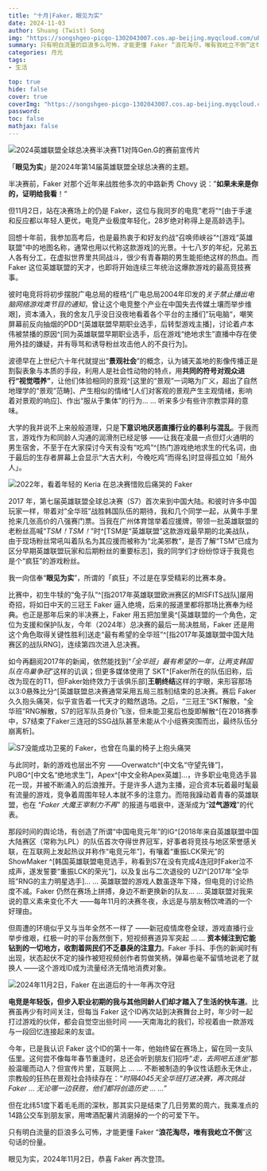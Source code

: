 ```yaml
---
title: "十月|Faker，眼见为实"
date: 2024-11-03
author: Shuang (Twist) Song
img: "https://songshgeo-picgo-1302043007.cos.ap-beijing.myqcloud.com/uPic/eb0f309e62ad41a0c5a06ffabfb8690a.jpg"
summary: 只有明白流量的巨浪多么可怖，才能更懂 Faker “浪花淘尽，唯有我屹立不倒”这句话的份量。
categories: 月光
tags:
- 生活

top: true
hide: false
cover: true
coverImg: "https://songshgeo-picgo-1302043007.cos.ap-beijing.myqcloud.com/uPic/eb0f309e62ad41a0c5a06ffabfb8690a.jpg"
password:
toc: false
mathjax: false
---
```


![2024英雄联盟全球总决赛半决赛T1对阵Gen.G的赛前宣传片](https://songshgeo-picgo-1302043007.cos.ap-beijing.myqcloud.com/uPic/OALgqF.png)

「**眼见为实**」是2024年第14届英雄联盟全球总决赛的主题。

半决赛前，Faker 对那个近年来战胜他多次的中路新秀 Chovy 说：”**如果未来是你的，证明给我看**！“

但11月2日，站在决赛场上的仍是 Faker，这位与我同岁的电竞”老将“^[由于手速和反应都以年轻人更优，电竞产业极度年轻化，28岁绝对称得上是高龄选手]。

回想十年前，我参加高考后，也是最热衷于和好友约战“召唤师峡谷”^[游戏“英雄联盟”中的地图名称，通常也用以代称这款游戏]的光景。十七八岁的年纪，兄弟五人各有分工，在虚拟世界里共同战斗，很少有青春期的男生能拒绝这样的热血。而 Faker 这位英雄联盟的天才，也即将开始连续三年统治这爆款游戏的最高竞技赛事。

彼时电竞将将初步摆脱广电总局的桎梏^[广电总局2004年印发的*关于禁止播出电脑网络游戏类节目的通知*，曾让这个电竞整个产业在中国失去传媒土壤而举步维艰]，资本涌入，我的舍友几乎没日没夜地看着各个平台的主播们”玩电脑“，嘲笑屏幕前反向抽烟的PDD^[英雄联盟早期职业选手，后转型游戏主播]，讨论着卢本伟被禁播的原因^[同为英雄联盟早期职业选手，后在游戏“绝地求生”直播中存在使用外挂的嫌疑，并有辱骂和诱导粉丝攻击他人的不良行为]。

波德早在上世纪六十年代就提出“**景观社会**”的概念，认为铺天盖地的影像传播正是割裂表象与本质的手段，利用人是社会性动物的特点，用**共同的符号对观众进行“视觉喂养”**，让他们体验相同的景观^[这里的“景观”一词略为广义，超出了自然地理学的“景观”范畴]、产生相似的情绪^[人们对客观的景观产生主观情绪，影响着对景观的响应]、作出“服从于集体”的行为... ... 听来多少有些许宗教崇拜的意味。

大学的我并说不上来般般道理，只是**下意识地厌恶直播行业的暴利与混乱**。于我而言，游戏作为和同龄人沟通的润滑剂已经足够 ——让我在凌晨一点但灯火通明的男生宿舍，不至于在大家探讨今天有没有“吃鸡”^[热门游戏绝地求生的代名词，由于最后的生存者屏幕上会显示“大吉大利，今晚吃鸡”而得名]时显得孤立如「局外人」。

![2022年，看着年轻的 Keria 在总决赛惜败后痛哭的 Faker](https://songshgeo-picgo-1302043007.cos.ap-beijing.myqcloud.com/uPic/v1BfJ3.png)

2017 年，第七届英雄联盟全球总决赛（S7）首次来到中国大陆。和彼时许多中国玩家一样，带着对”全华班”战胜韩国队伍的期待，我和几个同学一起，从黄牛手里抢来几张高价的八强赛门票。当我在广州体育馆举着应援牌，带领一批英雄联盟的老粉丝高喊“*TSM！TSM！*”时^[TSM是“英雄联盟”这款游戏最早期的北美战队，由于现场粉丝常吼叫着队名为其应援而被称为“北美邪教”，是否了解“TSM”已成为区分早期英雄联盟玩家和后期粉丝的重要标志]，我的同学们才纷纷惊讶于我竟也是个“疯狂”的游戏粉丝。

我一向信奉“**眼见为实**”，所谓的「疯狂」不过是在享受精彩的比赛本身。

比赛中，初生牛犊的“兔子队”^[指2017年英雄联盟欧洲赛区的MISFITS战队]屡用奇招，将如日中天的三冠王 Faker 逼入绝境，后来的报道里都将那场比赛奉为经典。也正是那年后来的半决赛上，Faker 用五把加里奥^[英雄联盟的一个角色，定位为支援和保护队友，今年（2024年）总决赛的最后一局决胜局，Faker 还是用这个角色取得关键性胜利]送走“最有希望的全华班”^[指2017年英雄联盟中国大陆赛区的战队RNG]，连续第四次进入总决赛。

如今再翻阅2017年的新闻，依然能找到“*「全华班」最有希望的一年，让两支韩国队在鸟巢争冠*”这样的讥讽；但更多媒体使用了 SKT^[Faker所在的队伍旧称，后改为现在的T1，但Faker始终效力于该俱乐部]**王朝终结**这样的字眼，来形容那场以3:0悬殊比分^[英雄联盟总决赛通常采用五局三胜制]结束的总决赛。赛后 Faker 久久抱头痛哭，似乎宣告着一代天才的黯然退场。之后，“三冠王”SKT解散，“全华班”RNG解散，S7的冠军队员身价飞涨，但未能卫冕后也旋即解散^[在2018赛季中，S7结束了Faker三连冠的SSG战队甚至未能从个小组赛突围而出，最终队伍分崩离析]。

![S7没能成功卫冕的 Faker，也曾在鸟巢的椅子上抱头痛哭](https://songshgeo-picgo-1302043007.cos.ap-beijing.myqcloud.com/uPic/hp7yL9.png)

与此同时，新的游戏也层出不穷 ——Overwatch^[中文名“守望先锋”]，PUBG^[中文名“绝地求生”]，Apex^[中文全称Apex英雄]...，许多职业电竞选手昙花一现，并被不断涌入的后浪推开。于是许多人退为主播，迎合资本玩着最时髦最有流量的游戏，竞争着周围年轻人本就不多的注意力。而陪我躁动着青春的英雄联盟，也在 “*Faker 大魔王宰制力不再*” 的报道与唱衰中，逐渐成为“**过气游戏**”的代表。

那段时间的舆论场，有创造了所谓“中国电竞元年”的IG^[2018年来自英雄联盟中国大陆赛区（常称为LPL）的队伍首次夺得世界冠军，好事者将竞技与地区荣誉感关联，在互联网上发起热议并称作“电竞元年”]，有嚷着“重振LCK荣光”的 ShowMaker ^[韩国英雄联盟电竞选手，称看到S7在没有完成4连冠时Faker泣不成声，遂发誓要“重振LCK的荣光”]，以及复出与二次退役的 UZI^[2017年“全华班”RNG的主力明星选手]... ... 英雄联盟的游戏人数虽逐年下降，但电竞的讨论热度不减。Faker 仍然在赛场上拼搏，身边不断更换新的队友... ... 英雄联盟对我来说的意义素来变化不大 ——每年11月的决赛冬夜，永远是与朋友畅饮啤酒的一个好理由。

但周遭的环境似乎又与当年全然不一样了 ——新冠疫情席卷全球，游戏直播行业举步维艰，红极一时的平台轰然倒下，短视频赛道异军突起 ... ... **资本倾注到它能钻到的一切地方，收割着网民们不乏暴戾的注意力**。Faker 手抖、手伤的新闻时有出现，状态起伏不定的操作被短视频创作者剪做笑柄，弹幕也毫不留情地说老了就换人 ——这个游戏ID成为流量经济无情地消费对象。

![2024年11月2日，Faker 在出道后的十一年再次夺冠](https://songshgeo-picgo-1302043007.cos.ap-beijing.myqcloud.com/uPic/eb0f309e62ad41a0c5a06ffabfb8690a.jpg)

**电竞是年轻饭，但步入职业初期的我与其他同龄人们却才踏入了生活的快车道**。比赛虽再少有时间关注，但每当 Faker 这个ID再次站到决赛舞台上时，年少时一起打过游戏的伙伴，都会自觉空出些时间 ——天南海北的我们，珍视着由一款游戏与一段回忆连接起来的友谊。

今年，已是我认识 Faker 这个ID的第十一年，他始终留在赛场上，留在同一支队伍里。这何尝不像每年春节重逢时，总还会听到朋友们招呼“*走，去网吧五连坐*”那般温暖而动人？但宣传片里，互联网上 ... ... 不断被制造的争议性话题永无休止，宗教般的狂热在景观社会持续存在：“*时隔4045天全华班打进决赛，再次挑战 Faker ... 无论哪一边获胜，他们都将创造历史 ... ...”*

但在北纬51度下着毛毛雨的深秋，那其实只是结束了几日劳累的周六，我乘准点的14路公交车到朋友家，用啤酒配薯片消磨掉的一个的可爱下午。

只有明白流量的巨浪多么可怖，才能更懂 Faker “**浪花淘尽，唯有我屹立不倒**”这句话的份量。

眼见为实，2024年11月2日，恭喜 Faker 再次登顶。
